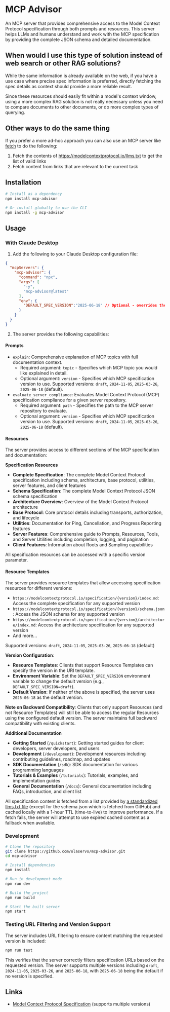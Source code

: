 # MCP Advisor

An MCP server that provides comprehensive access to the Model Context Protocol specification through both prompts and resources. This server helps LLMs and humans understand and work with the MCP specification by providing the complete JSON schema and detailed documentation.

## When would I use this type of solution instead of web search or other RAG solutions?

While the same information is already available on the web, if you have a use case where precise spec information is preferred, directly fetching the spec details as context should provide a more reliable result.

Since these resources should easily fit within a model's context window, using a more complex RAG solution is not really necessary unless you need to compare documents to other documents, or do more complex types of querying.

## Other ways to do the same thing

If you prefer a more ad-hoc approach you can also use an MCP server like [fetch](https://github.com/modelcontextprotocol/servers/tree/main/src/fetch) to do the following:

1. Fetch the contents of https://modelcontextprotocol.io/llms.txt to get the list of valid links
2. Fetch content from links that are relevant to the current task


## Installation

```bash
# Install as a dependency
npm install mcp-advisor

# Or install globally to use the CLI
npm install -g mcp-advisor
```

## Usage

### With Claude Desktop

1. Add the following to your Claude Desktop configuration file:

```json
{
  "mcpServers": {
    "mcp-advisor": {
      "command": "npx",
      "args": [
        "-y",
        "mcp-advisor@latest"
      ],
      "env": {
        "DEFAULT_SPEC_VERSION":"2025-06-18" // Optional - overrides the default version used for static Resources that correspond to a specific MCP version
      }
    }
  }
}
```

2. The server provides the following capabilities:

#### Prompts

- `explain`: Comprehensive explanation of MCP topics with full documentation context. 
  - Required argument: `topic` - Specifies which MCP topic you would like explained in detail.
  - Optional argument: `version` - Specifies which MCP specification version to use. Supported versions: `draft`, `2024-11-05`, `2025-03-26`, `2025-06-18` (default).
- `evaluate_server_compliance`: Evaluates Model Context Protocol (MCP) specification compliance for a given server repository. 
  - Required argument: `path` - Specifies the path to the MCP server repository to evaluate.
  - Optional argument: `version` - Specifies which MCP specification version to use. Supported versions: `draft`, `2024-11-05`, `2025-03-26`, `2025-06-18` (default).

#### Resources

The server provides access to different sections of the MCP specification and documentation:

**Specification Resources**
- **Complete Specification**: The complete Model Context Protocol specification including schema, architecture, base protocol, utilities, server features, and client features
- **Schema Specification**: The complete Model Context Protocol JSON schema specification
- **Architecture Overview**: Overview of the Model Context Protocol architecture
- **Base Protocol**: Core protocol details including transports, authorization, and lifecycle
- **Utilities**: Documentation for Ping, Cancellation, and Progress Reporting features
- **Server Features**: Comprehensive guide to Prompts, Resources, Tools, and Server Utilities including completion, logging, and pagination
- **Client Features**: Information about Roots and Sampling capabilities

All specification resources can be accessed with a specific version parameter.

#### Resource Templates

The server provides resource templates that allow accessing specification resources for different versions:

- `https://modelcontextprotocol.io/specification/{version}/index.md`: Access the complete specification for any supported version
- `https://modelcontextprotocol.io/specification/{version}/schema.json`: Access the JSON schema for any supported version
- `https://modelcontextprotocol.io/specification/{version}/architecture/index.md`: Access the architecture specification for any supported version
- And more...

Supported versions: `draft`, `2024-11-05`, `2025-03-26`, `2025-06-18` (default)

**Version Configuration**:
- **Resource Templates**: Clients that support Resource Templates can specify the version in the URI template.
- **Environment Variable**: Set the `DEFAULT_SPEC_VERSION` environment variable to change the default version (e.g., `DEFAULT_SPEC_VERSION=draft`).
- **Default Version**: If neither of the above is specified, the server uses `2025-06-18` as the default version.

**Note on Backward Compatibility**: Clients that only support Resources (and not Resource Templates) will still be able to access the regular Resources using the configured default version. The server maintains full backward compatibility with existing clients.

**Additional Documentation**
- **Getting Started** (`/quickstart`): Getting started guides for client developers, server developers, and users
- **Development** (`/development`): Development resources including contributing guidelines, roadmap, and updates
- **SDK Documentation** (`/sdk`): SDK documentation for various programming languages
- **Tutorials & Examples** (`/tutorials`): Tutorials, examples, and implementation guides
- **General Documentation** (`/docs`): General documentation including FAQs, introduction, and client list

All specification content is fetched from a list provided by [a standardized llms.txt file](https://llmstxt.org/) (except for the schema.json which is fetched from GitHub) and cached locally with a 1-hour TTL (time-to-live) to improve performance. If a fetch fails, the server will attempt to use expired cached content as a fallback when available.

### Development

```bash
# Clone the repository
git clone https://github.com/olaservo/mcp-advisor.git
cd mcp-advisor

# Install dependencies
npm install

# Run in development mode
npm run dev

# Build the project
npm run build

# Start the built server
npm start
```

### Testing URL Filtering and Version Support

The server includes URL filtering to ensure content matching the requested version is included:

```bash
npm run test
```

This verifies that the server correctly filters specification URLs based on the requested version. The server supports multiple versions including `draft`, `2024-11-05`, `2025-03-26`, and `2025-06-18`, with `2025-06-18` being the default if no version is specified.

## Links

- [Model Context Protocol Specification](https://spec.modelcontextprotocol.io/specification/) (supports multiple versions)
